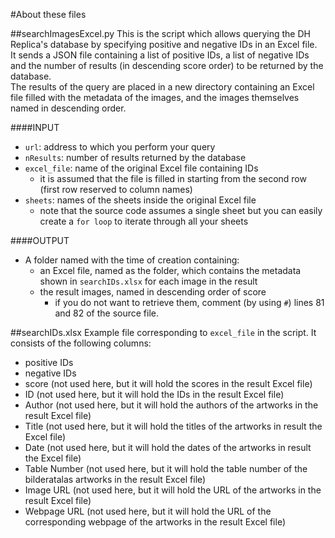 #About these files

##searchImagesExcel.py
This is the script which allows querying the DH Replica's database by specifying positive and negative IDs in an Excel file. <br />
It sends a JSON file containing a list of positive IDs, a list of negative IDs and the number of results (in descending score order) to be returned by the database. <br />
The results of the query are placed in a new directory containing an Excel file filled with the metadata of the images, and the images themselves named in descending order.

####INPUT
* `url`: address to which you perform your query
* `nResults`: number of results returned by the database
* `excel_file`: name of the original Excel file containing IDs 
  * it is assumed that the file is filled in starting from the second row (first row reserved to column names)
* `sheets`: names of the sheets inside the original Excel file
  * note that the source code assumes a single sheet but you can easily create a `for loop` to iterate through all your sheets

####OUTPUT
* A folder named with the time of creation containing:
  * an Excel file, named as the folder, which contains the metadata shown in `searchIDs.xlsx` for each image in the result
  * the result images, named in descending order of score
    * if you do not want to retrieve them, comment (by using `#`) lines 81 and 82 of the source file.

##searchIDs.xlsx
Example file corresponding to `excel_file` in the script. It consists of the following columns:
* positive IDs
* negative IDs
* score (not used here, but it will hold the scores in the result Excel file)
* ID (not used here, but it will hold the IDs in the result Excel file)
* Author (not used here, but it will hold the authors of the artworks in the result Excel file)
* Title (not used here, but it will hold the titles of the artworks in result the Excel file)
* Date (not used here, but it will hold the dates of the artworks in result the Excel file)
* Table Number (not used here, but it will hold the table number of the bilderatalas artworks in the result Excel file)
* Image URL (not used here, but it will hold the URL of the artworks in the result Excel file)
* Webpage URL (not used here, but it will hold the URL of the corresponding webpage of the artworks in the result Excel file)

